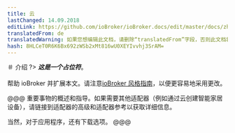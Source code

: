 ```yaml
---
title: 云
lastChanged: 14.09.2018
editLink: https://github.com/ioBroker/ioBroker.docs/edit/master/docs/zh-cn/cloud/README.md
translatedFrom: de
translatedWarning: 如果您想编辑此文档，请删除“translatedFrom”字段，否则此文档将再次自动翻译
hash: 8HLCeT0R6K6Bx692zWSb2xMt816wU0XEYIvvhj3SrAM=
---
```

＃ 介绍
?> ***这是一个占位符***。<br><br>帮助 ioBroker 并扩展本文。请注意[ioBroker 风格指南](community/styleguidedoc)，以便更容易地采用更改。

@@@ 重要事物的概述和指导。如果需要其他适配器（例如通过云创建智能家居设备），请链接到适配器的高级和适配器参考以获取详细信息。

当然，对于应用程序，还有下载选项。
@@@
